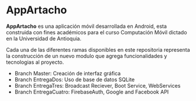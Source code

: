 # **AppArtacho**

**AppArtacho** es una aplicación móvil desarrollada en Android, esta construida con fines académicos para el curso Computación Móvil dictado en la Universidad de Antioquia. 

Cada una de las diferentes ramas disponibles en este repositoria representa la construcción de un nuevo modulo que agrega funcionalidades y tecnologias al proyecto.

* Branch Master: Creación de interfaz gráfica
* Branch EntregaDos: Uso de base de datos SQLite
* Branch EntregaTres: Broadcast Reciever, Boot Service, WebServices
* Branch EntregaCuatro: FirebaseAuth, Google and Facebook API
